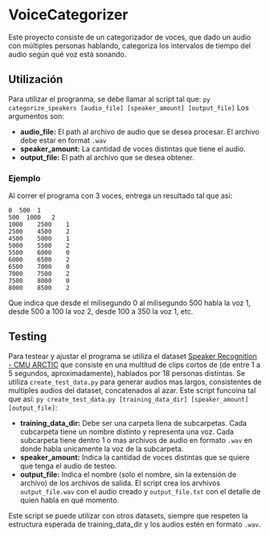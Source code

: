 # VoiceCategorizer

Este proyecto consiste de un categorizador de voces, que dado un audio con múltiples personas hablando, categoriza los intervalos de tiempo del audio según qué voz está sonando.

## Utilización
Para utilizar el progranma, se debe llamar al script tal que:
```py categorize_speakers [audio_file] [speaker_amount] [output_file]```
Los argumentos son:
- **audio_file:** El path al archivo de audio que se desea procesar. El archivo debe estar en format `.wav`
- **speaker_amount:** La cantidad de voces distintas que tiene el audio.
- **output_file:** El path al archivo que se desea obtener.

### Ejemplo
Al correr el programa con 3 voces, entrega un resultado tal que así:
```
0  500  1
500  1000	2
1000	2500	1
2500	4500	2
4500	5000	1
5000	5500	2
5500	6000	0
6000	6500	2
6500	7000	0
7000	7500	2
7500	8000	0
8000	8500	2
```

Que indica que desde el milisegundo 0 al milisegundo 500 habla la voz 1, desde 500 a 100 la voz 2, desde 100 a 350 la voz 1, etc.

## Testing
Para testear y ajustar el programa se utiliza el dataset [Speaker Recognition - CMU ARCTIC](https://www.kaggle.com/datasets/mrgabrielblins/speaker-recognition-cmu-arctic) que consiste en una multitud de clips cortos de (de entre 1 a 5 segundos, aproximadamente), hablados por 18 personas distintas. 
Se utiliza `create_test_data.py` para generar audios mas largos, consistentes de multiples audios del dataset, concatenados al azar.
Este script funcoina tal que así:
`py create_test_data.py [training_data_dir] [speaker_amount] [output_file]`:
- **training_data_dir:** Debe ser una carpeta llena de subcarpetas. Cada cubcarpeta tiene un nombre distinto y representa una voz. Cada subcarpeta tiene dentro 1 o mas archivos de audio en formato `.wav` en donde habla unicamente la voz de la subcarpeta.
- **speaker_amount:** Indica la cantidad de voces distintas que se quiere que tenga el audio de testeo. 
- **output_file:** Indica el nombre (solo el nombre, sin la extensión de archivo) de los archivos de salida. El script crea los arvhivos `output_file.wav` con el audio creado y `output_file.txt` con el detalle de quien habla en qué momento.

Este script se puede utilizar con otros datasets, siempre que respeten la estructura esperada de training_data_dir y los audios estén en formato `.wav`.

